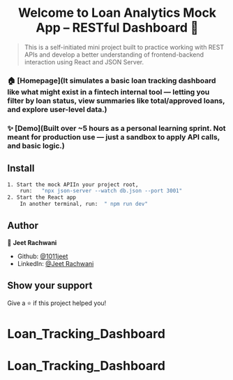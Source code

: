 <h1 align="center">Welcome to Loan Analytics Mock App – RESTful Dashboard 👋</h1>
<p>
</p>

> This is a self-initiated mini project built to practice working with REST APIs and develop a better understanding of frontend-backend interaction using React and JSON Server.

### 🏠 [Homepage](It simulates a basic loan tracking dashboard like what might exist in a fintech internal tool — letting you filter by loan status, view summaries like total/approved loans, and explore user-level data.)

### ✨ [Demo](Built over ~5 hours as a personal learning sprint. Not meant for production use — just a sandbox to apply API calls,  and basic logic.)

## Install

```sh
1. Start the mock APIIn your project root, 
    run:   "npx json-server --watch db.json --port 3001"
2. Start the React app
    In another terminal, run:  " npm run dev"
```

## Author

👤 **Jeet Rachwani**

* Github: [@1011jeet](https://github.com/1011jeet)
* LinkedIn: [@Jeet Rachwani](https://www.linkedin.com/in/jeet-rachwani-72a7301b1/)

## Show your support

Give a ⭐️ if this project helped you!

# Loan_Tracking_Dashboard
# Loan_Tracking_Dashboard
